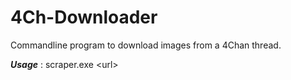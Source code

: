 # 4Ch-Downloader
Commandline program to download images from a 4Chan thread.

***Usage*** : scraper.exe \<url\>

